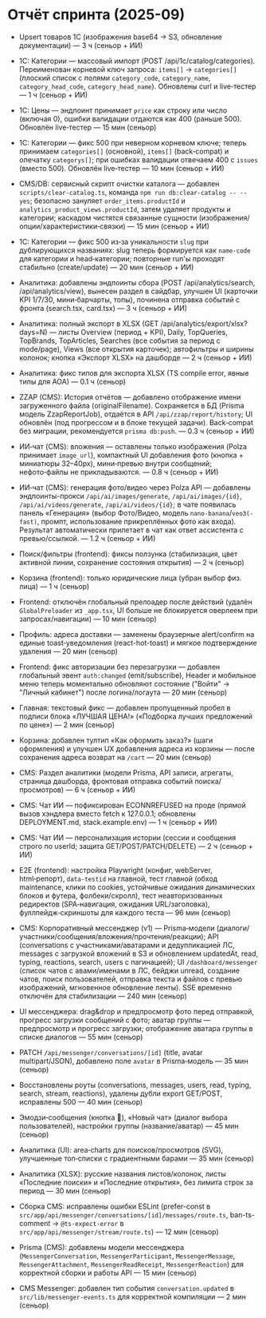 # Отчёт спринта (2025-09)

- Upsert товаров 1С (изображения base64 → S3, обновление документации) — 3 ч (сеньор + ИИ)
- 1С: Категории — массовый импорт (POST /api/1c/catalog/categories). Переименован корневой ключ запроса: `items[]` → `categories[]` (плоский список с полями `category_code`, `category_name`, `category_head_code`, `category_head_name`). Обновлены curl и live‑тестер — 1 ч (сеньор + ИИ)
- 1С: Цены — эндпоинт принимает `price` как строку или число (включая 0), ошибки валидации отдаются как 400 (раньше 500). Обновлён live‑тестер — 15 мин (сеньор)
- 1С: Категории — фикс 500 при неверном корневом ключе; теперь принимаем `categories[]` (основной), `items[]` (back‑compat) и опечатку `categorys[]`; при ошибках валидации отвечаем 400 с `issues` (вместо 500). Обновлён live‑тестер — 10 мин (сеньор + ИИ)
- CMS/DB: сервисный скрипт очистки каталога — добавлен `scripts/clear-catalog.ts`, команда `npm run db:clear-catalog -- --yes`; безопасно зануляет `order_items.productId` и `analytics_product_views.productId`, затем удаляет продукты и категории; каскадом чистятся связанные сущности (изображения/опции/характеристики‑связки) — 15 мин (сеньор + ИИ)
 - 1С: Категории — фикс 500 из‑за уникальности `slug` при дублирующихся названиях: slug теперь формируется как `name-code` для категории и head‑категории; повторные run'ы проходят стабильно (create/update) — 20 мин (сеньор + ИИ)
 - Аналитика: добавлены эндпоинты сбора (POST /api/analytics/search, /api/analytics/view), вынесен раздел в сайдбар, улучшен UI (карточки KPI 1/7/30, мини‑барчарты, топы), починена отправка событий с фронта (search.tsx, card.tsx) — 3 ч (сеньор + ИИ)
 - Аналитика: полный экспорт в XLSX (GET /api/analytics/export/xlsx?days=N) — листы Overview (период + KPI), Daily, TopQueries, TopBrands, TopArticles, Searches (все события за период с mode/page), Views (все открытия карточек); автофильтры и ширины колонок; кнопка «Экспорт XLSX» на дашборде — 2 ч (сеньор + ИИ)
- Аналитика: фикс типов для экспорта XLSX (TS compile error, явные типы для AOA) — 0.1 ч (сеньор)
- ZZAP (CMS): История отчётов — добавлено отображение имени загруженного файла (originalFilename). Сохраняется в БД (Prisma модель ZzapReportJob), отдаётся в API `/api/zzap/report/history`; UI обновлён (под прогрессом и в блоке текущей задачи). Back‑compat без миграции, рекомендуется `prisma db:push`. — 0.3 ч (сеньор + ИИ)
 - ИИ‑чат (CMS): вложения — оставлены только изображения (Polza принимает `image_url`), компактный UI добавления фото (кнопка + миниатюры 32–40px), мини‑превью внутри сообщений; нефото‑файлы не прикладываются. — 0.8 ч (сеньор + ИИ)
 - ИИ‑чат (CMS): генерация фото/видео через Polza API — добавлены эндпоинты-прокси `/api/ai/images/generate`, `/api/ai/images/{id}`, `/api/ai/videos/generate`, `/api/ai/videos/{id}`; в чате появилась панель «Генерация» (выбор Фото/Видео, модель `nano-banana`/`veo3(-fast)`, промпт, использование прикреплённых фото как входа). Результат автоматически прилетает в чат как ответ ассистента с превью/ссылкой. — 1.2 ч (сеньор + ИИ)
- Поиск/фильтры (frontend): фиксы ползунка (стабилизация, цвет активной линии, сохранение состояния открытия) — 2 ч (сеньор)
- Корзина (frontend): только юридические лица (убран выбор физ. лица) — 1 ч (сеньор)
- Frontend: отключён глобальный прелоадер после действий (удалён `GlobalPreloader` из `_app.tsx`, UI больше не блокируется оверлеем при запросах/навигации) — 10 мин (сеньор)
- Профиль: адреса доставки — заменены браузерные alert/confirm на единые toast‑уведомления (react-hot-toast) и мягкое подтверждение удаления — 20 мин (сеньор)
- Frontend: фикc авторизации без перезагрузки — добавлен глобальный эвент `auth:changed` (emit/subscribe), Header и мобильное меню теперь моментально обновляют состояние ("Войти" → "Личный кабинет") после логина/логаута — 20 мин (сеньор)
- Главная: текстовый фикс — добавлен пропущенный пробел в подписи блока «ЛУЧШАЯ ЦЕНА!» («Подборка лучших предложений по цене») — 2 мин (сеньор)
- Корзина: добавлен тултип «Как оформить заказ?» (шаги оформления) и улучшен UX добавления адреса из корзины — после сохранения адреса возврат на `/cart` — 20 мин (сеньор)
- CMS: Раздел аналитики (модели Prisma, API записи, агрегаты, страница дашборда, фронтовая отправка событий поиска/просмотров) — 6 ч (сеньор + ИИ)
- CMS: Чат ИИ — пофиксирован ECONNREFUSED на проде (прямой вызов хэндлера вместо fetch к 127.0.0.1; обновлены DEPLOYMENT.md, stack.example.env) — 1 ч (сеньор + ИИ)
- CMS: Чат ИИ — персонализация истории (сессии и сообщения строго по userId; защита GET/POST/PATCH/DELETE) — 2 ч (сеньор + ИИ)

 - E2E (frontend): настройка Playwright (конфиг, webServer, html‑репорт), `data-testid` на главной, тест главной (обход maintenance, клики по cookies, устойчивые ожидания динамических блоков и футера, фолбеки/скролл), тест неавторизованных редиректов (SPA‑навигация, ожидания URL/заголовка), фуллпейдж‑скриншоты для каждого теста — 96 мин (сеньор)
 - CMS: Корпоративный мессенджер (v1) — Prisma‑модели (диалоги/участники/сообщения/вложения/прочтения/реакции); API (conversations с участниками/аватарами и дедупликацией ЛС, messages с загрузкой вложений в S3 и обновлением updatedAt, read, typing, reactions, search, users с пагинацией); UI `/dashboard/messenger` (список чатов с авами/именами в ЛС, бейджи unread, создание чатов, поиск пользователей, отправка текста и файлов с превью изображений, мгновенное обновление ленты). SSE временно отключён для стабилизации — 240 мин (сеньор)
  - UI мессенджера: drag&drop и предпросмотр фото перед отправкой, прогресс загрузки сообщений с фото; аватар группы — предпросмотр и прогресс загрузки; отображение аватара группы в списке диалогов — 55 мин (сеньор)
  - PATCH `/api/messenger/conversations/[id]` (title, avatar multipart/JSON), добавлено поле `avatar` в Prisma‑модель — 35 мин (сеньор)
  - Восстановлены роуты (conversations, messages, users, read, typing, search, stream, reactions), удалены дубли export GET/POST, исправлены 500 — 40 мин (сеньор)
  - Эмодзи‑сообщения (кнопка 🙂), «Новый чат» (диалог выбора пользователей), настройки группы (название/аватар) — 45 мин (сеньор)

- Аналитика (UI): area‑charts для поисков/просмотров (SVG), улучшенные топ‑списки с градиентными барами — 35 мин (сеньор)
- Аналитика (XLSX): русские названия листов/колонок, листы «Последние поиски» и «Последние открытия», без лимита строк за период — 30 мин (сеньор)

- Сборка CMS: исправлены ошибки ESLint (prefer-const в `src/app/api/messenger/conversations/[id]/messages/route.ts`, ban-ts-comment → `@ts-expect-error` в `src/app/api/messenger/stream/route.ts`) — 12 мин (сеньор)

- Prisma (CMS): добавлены модели мессенджера (`MessengerConversation`, `MessengerParticipant`, `MessengerMessage`, `MessengerAttachment`, `MessengerReadReceipt`, `MessengerReaction`) для корректной сборки и работы API — 15 мин (сеньор)

- CMS Messenger: добавлен тип события `conversation.updated` в `src/lib/messenger-events.ts` для корректной компиляции — 2 мин (сеньор)
